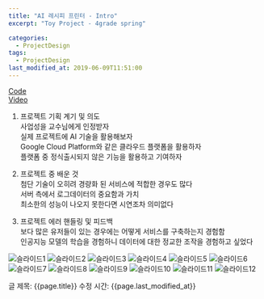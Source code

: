 ```yaml
---
title: "AI 레시피 프린터 - Intro"
excerpt: "Toy Project - 4grade spring"

categories:
  - ProjectDesign
tags:
  - ProjectDesign
last_modified_at: 2019-06-09T11:51:00
---
```

[Code](https://github.com/ahg223/RecipePrinter_GCP)  
[Video](https://youtu.be/KZbDgwNwYfQ)

1. 프로젝트 기획 계기 및 의도   
사업성을 교수님에게 인정받자   
실제 프로젝트에 AI 기술을 활용해보자  
Google Cloud Platform와 같은 클라우드 플랫폼을 활용하자  
플랫폼 중 정식출시되지 않은 기능을 활용하고 기여하자  

2. 프로젝트 중 배운 것      
첨단 기술이 오히려 경량화 된 서비스에 적합한 경우도 많다     
서버 측에서 로그데이터의 중요함과 가치   
최소한의 성능이 나오지 못한다면 시연조차 의미없다  

3. 프로젝트 에러 핸들링 및 피드백   
보다 많은 유저들이 있는 경우에는 어떻게 서비스를 구축하는지 경험함   
인공지능 모델의 학습을 경험하니 데이터에 대한 정교한 조작을 경험하고 싶었다   

![슬라이드1](https://user-images.githubusercontent.com/34998051/68071701-41bd8b80-fdc0-11e9-9c98-fcaf0f1d36c8.jpeg)
![슬라이드2](https://user-images.githubusercontent.com/34998051/68071702-41bd8b80-fdc0-11e9-9f09-26d2a9c0086a.jpeg)
![슬라이드3](https://user-images.githubusercontent.com/34998051/68071703-41bd8b80-fdc0-11e9-8ed7-5139c4560f43.jpeg)
![슬라이드4](https://user-images.githubusercontent.com/34998051/68071704-41bd8b80-fdc0-11e9-89cd-6d8ae7b51199.jpeg)
![슬라이드5](https://user-images.githubusercontent.com/34998051/68071705-42562200-fdc0-11e9-99ff-d7dbff94e4f4.jpeg)
![슬라이드6](https://user-images.githubusercontent.com/34998051/68071706-42562200-fdc0-11e9-9101-684a0fcca4b6.jpeg)
![슬라이드7](https://user-images.githubusercontent.com/34998051/68071707-42562200-fdc0-11e9-8237-88fac6d27c53.jpeg)
![슬라이드8](https://user-images.githubusercontent.com/34998051/68071708-42eeb880-fdc0-11e9-94aa-57355d165ab8.jpeg)
![슬라이드9](https://user-images.githubusercontent.com/34998051/68071709-42eeb880-fdc0-11e9-8274-46f2479822d4.jpeg)
![슬라이드10](https://user-images.githubusercontent.com/34998051/68071710-42eeb880-fdc0-11e9-99d6-fb8d8a5c8bd2.jpeg)
![슬라이드11](https://user-images.githubusercontent.com/34998051/68071711-42eeb880-fdc0-11e9-8a27-681db0d60fe4.jpeg)
![슬라이드12](https://user-images.githubusercontent.com/34998051/68071712-43874f00-fdc0-11e9-8fde-3e69e1d54a8f.jpeg)


글 제목: {{page.title}}
수정 시간: {{page.last_modified_at}}
